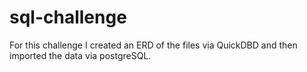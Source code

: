 # sql-challenge

For this challenge I created an ERD of the files via QuickDBD and then imported the data via postgreSQL.
